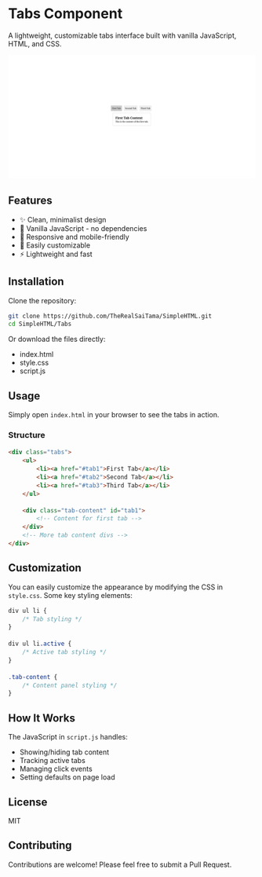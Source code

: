 # Tabs Component

A lightweight, customizable tabs interface built with vanilla JavaScript, HTML, and CSS.

![Tabs Component](screenshot.png)

## Features

- ✨ Clean, minimalist design
- 🚀 Vanilla JavaScript - no dependencies
- 📱 Responsive and mobile-friendly
- 🎨 Easily customizable
- ⚡ Lightweight and fast

## Installation

Clone the repository:

```bash
git clone https://github.com/TheRealSaiTama/SimpleHTML.git
cd SimpleHTML/Tabs
```

Or download the files directly:
- index.html
- style.css
- script.js

## Usage

Simply open `index.html` in your browser to see the tabs in action.

### Structure

```html
<div class="tabs">
    <ul>
        <li><a href="#tab1">First Tab</a></li>
        <li><a href="#tab2">Second Tab</a></li>
        <li><a href="#tab3">Third Tab</a></li>
    </ul>

    <div class="tab-content" id="tab1">
        <!-- Content for first tab -->
    </div>
    <!-- More tab content divs -->
</div>
```

## Customization

You can easily customize the appearance by modifying the CSS in `style.css`. Some key styling elements:

```css
div ul li {
    /* Tab styling */
}

div ul li.active {
    /* Active tab styling */
}

.tab-content {
    /* Content panel styling */
}
```

## How It Works

The JavaScript in `script.js` handles:
- Showing/hiding tab content
- Tracking active tabs
- Managing click events
- Setting defaults on page load

## License

MIT

## Contributing

Contributions are welcome! Please feel free to submit a Pull Request.
